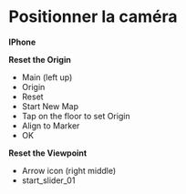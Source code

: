 # Positionner la caméra

**IPhone**

**Reset the Origin**

* Main (left up)
* Origin
* Reset
* Start New Map
* Tap on the floor to set Origin
* Align to Marker
* OK

**Reset the Viewpoint**

* Arrow icon (right middle)
* start\_slider\_01
